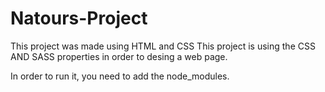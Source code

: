 # Natours-Project
This project was made using HTML and CSS
This project is using the CSS AND SASS properties in order to desing a web page.

In order to run it, you need to add the node_modules.
